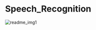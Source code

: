 # Speech_Recognition
![readme_img1](https://github.com/divya14401/Speech_Recognition/assets/109811278/3f0efc3b-e3db-4d29-8ad2-3fd0ba8d3dce)

